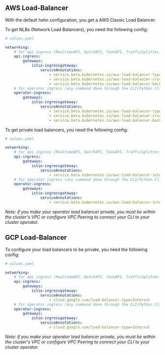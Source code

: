 ## AWS Load-Balancer

With the default helm configuration, you get a AWS Classic Load Balancer.

To get NLBs (Network Load Balancers), you need the following config:

```yaml
# values.yaml

networking:
    # for api ingress (RealtimeAPI, BatchAPI, TaskAPI, TrafficSplitter)
    api-ingress:
        gateways:
            istio-ingressgateway:
                serviceAnnotations:
                    - service.beta.kubernetes.io/aws-load-balancer-type=nlb
                    - service.beta.kubernetes.io/aws-load-balancer-cross-zone-load-balancing-enabled=true
                    - service.beta.kubernetes.io/aws-load-balancer-backend-protocol=tcp
    # for operator ingress (any command done through the CLI/Python Client)
    operator-ingress:
        gateways:
            istio-ingressgateway:
                serviceAnnotations:
                    - service.beta.kubernetes.io/aws-load-balancer-type=nlb
                    - service.beta.kubernetes.io/aws-load-balancer-cross-zone-load-balancing-enabled=true
                    - service.beta.kubernetes.io/aws-load-balancer-backend-protocol=tcp
```

To get private load balancers, you need the following config:

```yaml
# values.yaml

networking:
    # for api ingress (RealtimeAPI, BatchAPI, TaskAPI, TrafficSplitter)
    api-ingress:
        gateways:
            istio-ingressgateway:
                serviceAnnotations:
                    - service.beta.kubernetes.io/aws-load-balancer-internal=true
    # for operator ingress (any command done through the CLI/Python Client)
    operator-ingress:
        gateways:
            istio-ingressgateway:
                serviceAnnotations:
                    - service.beta.kubernetes.io/aws-load-balancer-internal=true
```

*Note: if you make your operator load balancer private, you must be within the cluster's VPC or configure VPC Peering to connect your CLI to your cluster operator.*

## GCP Load-Balancer

To configure your load balancers to be private, you need the following config:

```yaml
# values.yaml

networking:
    # for api ingress (RealtimeAPI, BatchAPI, TaskAPI, TrafficSplitter)
    api-ingress:
        gateways:
            istio-ingressgateway:
                serviceAnnotations:
                    - cloud.google.com/load-balancer-type=Internal
    # for operator ingress (any command done through the CLI/Python Client)
    operator-ingress:
        gateways:
            istio-ingressgateway:
                serviceAnnotations:
                    - cloud.google.com/load-balancer-type=Internal
```

*Note: if you make your operator load balancer private, you must be within the cluster's VPC or configure VPC Peering to connect your CLI to your cluster operator.*

